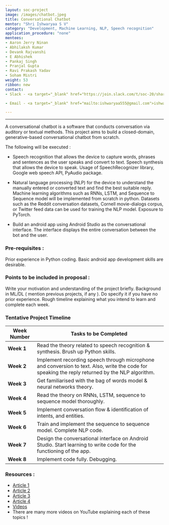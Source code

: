 ```yaml
---
layout: soc-project
image: /images/chatbot.jpeg
title: Conversational Chatbot
mentor: "Shri Ishwaryaa S V"
category: "Development, Machine Learning, NLP, Speech recognition"
application_procedure: "none"
mentees:
- Aaron Jerry Ninan 
- Abhilaksh Kumar
- Devank Rajvanshi
- E Abhishek
- Pankaj Singh
- Pranjal Gupta
- Ravi Prakash Yadav
- Soham Mistri
weight: 53
ribbon: new
contact:
- Slack - <a target="_blank" href="https://join.slack.com/t/soc-20/shared_invite/enQtOTY2MDM4OTQyMzIxLWMzMmYxYTMzZjE2ZDkzZDJiMGI0OTgxYjVmYzA5Y2M1NDVmOTFiZGYyMDUxNDE0MTU1ZTJlNjI2MDMxMmI1ODc">Ishwaryaa </a>

- Email - <a target="_blank" href="mailto:ishwaryaa555@gmail.com">ishwaryaa555@gmail.com</a>

---
```


---

A conversational chatbot is a software that conducts conversation via auditory or textual methods. This project aims to build a closed-domain, generative-based conversational chatbot from scratch.

<!--break-->

The following will be executed :

- Speech recognition that allows the device to capture words, phrases and sentences as the user speaks and convert to text. Speech synthesis that allows the device to speak.
Usage of SpeechRecognizer library, Google web speech API, PyAudio package.   

- Natural language processing (NLP) for the device to understand the manually entered or converted text and find the best suitable reply.
Machine learning algorithms such as RNNs, LSTM, and Sequence to Sequence model will be implemented from scratch in python. Datasets such as the Reddit conversation datasets, Cornell movie-dialogs corpus, or Twitter feed data can be used for training the NLP model. Exposure to PyTorch. 

- Build an android app using Android Studio as the conversational interface. The interface displays the entire conversation between the bot and the user. 


### Pre-requisites :
Prior experience in Python coding. Basic android app development skills are desirable.
 
<!--break-->

### Points to be included in proposal :
Write your motivation and understanding of the project briefly.
Background in ML/DL ( mention previous projects, if any ). Do specify it if you have no prior experience. 
Rough timeline explaining what you intend to learn and complete each week.

<!--break-->

### Tentative Project Timeline
<!--break-->

|Week Number  | Tasks to be Completed|
|--- | --- | 
|**Week 1** |Read the theory related to speech recognition & synthesis. Brush up Python skills.|
|**Week 2** |Implement recording speech through microphone and conversion to text. Also, write the code for speaking the reply returned by the NLP algorithm.|
|**Week 3** |Get familiarised with the bag of words model & neural networks theory. |
|**Week 4** |Read the theory on RNNs, LSTM, sequence to sequence model thoroughly.|
|**Week 5** |Implement conversation flow & identification of intents, and entities.|
|**Week 6** |Train and implement the sequence to sequence model. Complete NLP code.|
|**Week 7** |Design the conversational interface on Android Studio. Start learning to write code for the functioning of the app.|
|**Week 8** |Implement code fully. Debugging. |

<!--break-->

### Resources : 
- [Article 1](https://medium.com/deep-math-machine-learning-ai/chapter-10-deepnlp-recurrent-neural-networks-with-math-c4a6846a50a2)
- [Article 2](https://medium.com/deep-math-machine-learning-ai/chapter-10-1-deepnlp-lstm-long-short-term-memory-networks-with-math-21477f8e4235)
- [Article 3](https://medium.com/deep-math-machine-learning-ai/chapter-11-chatbots-to-question-answer-systems-e06c648ac22a)
- [Article 4](https://medium.com/botsupply/generative-model-chatbots-e422ab08461e)
- [Videos](https://www.youtube.com/playlist?list=PLrnPJCHvNZuCaFbD-1TsnRaO39huczYcA)
- There are many more videos on YouTube explaining each of these topics !
